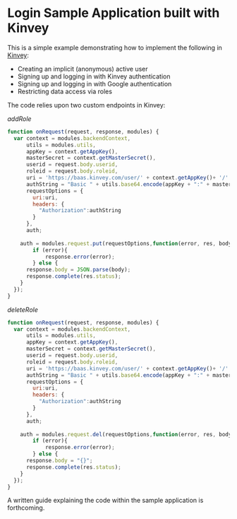 # Login Sample Application built with Kinvey

This is a simple example demonstrating how to implement the following in [Kinvey](https://www.kinvey.com/):

* Creating an implicit (anonymous) active user
* Signing up and logging in with Kinvey authentication
* Signing up and logging in with Google authentication
* Restricting data access via roles

The code relies upon two custom endpoints in Kinvey:

_addRole_

```javascript
function onRequest(request, response, modules) {
  var context = modules.backendContext,
      utils = modules.utils,
      appKey = context.getAppKey(),
      masterSecret = context.getMasterSecret(),
      userid = request.body.userid,
      roleid = request.body.roleid,
      uri = 'https://baas.kinvey.com/user/' + context.getAppKey()+ '/' + userid + '/roles/' + roleid,
      authString = "Basic " + utils.base64.encode(appKey + ":" + masterSecret),
      requestOptions = {
        uri:uri, 
        headers: {
          "Authorization":authString
        }
      },
      auth;
  
	auth = modules.request.put(requestOptions,function(error, res, body){
		if (error){
			response.error(error);
		} else {
      response.body = JSON.parse(body);
      response.complete(res.status);
    }
  });
}
```

_deleteRole_

```javascript
function onRequest(request, response, modules) {
  var context = modules.backendContext,
      utils = modules.utils,
      appKey = context.getAppKey(),
      masterSecret = context.getMasterSecret(),
      userid = request.body.userid,
      roleid = request.body.roleid,
      uri = 'https://baas.kinvey.com/user/' + context.getAppKey()+ '/' + userid + '/roles/' + roleid,
      authString = "Basic " + utils.base64.encode(appKey + ":" + masterSecret),
      requestOptions = {
        uri:uri, 
        headers: {
          "Authorization":authString
        }
      },
      auth;
  
	auth = modules.request.del(requestOptions,function(error, res, body){
		if (error){
			response.error(error);
		} else {
      response.body = "{}";
      response.complete(res.status);
    }
  });
}
```

A written guide explaining the code within the sample application is forthcoming.